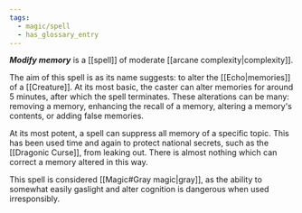 ```yaml
---
tags:
  - magic/spell
  - has_glossary_entry
---
```

***Modify memory*** is a [[spell]] of moderate [[arcane complexity|complexity]].

The aim of this spell is as its name suggests: to alter the [[Echo|memories]] of a [[Creature]]. At its most basic, the caster can alter memories for around 5 minutes, after which the spell terminates. These alterations can be many: removing a memory, enhancing the recall of a memory, altering a memory's contents, or adding false memories.

At its most potent, a spell can suppress all memory of a specific topic. This has been used time and again to protect national secrets, such as the [[Dragonic Curse]], from leaking out. There is almost nothing which can correct a memory altered in this way.

This spell is considered [[Magic#Gray magic|gray]], as the ability to somewhat easily gaslight and alter cognition is dangerous when used irresponsibly. 